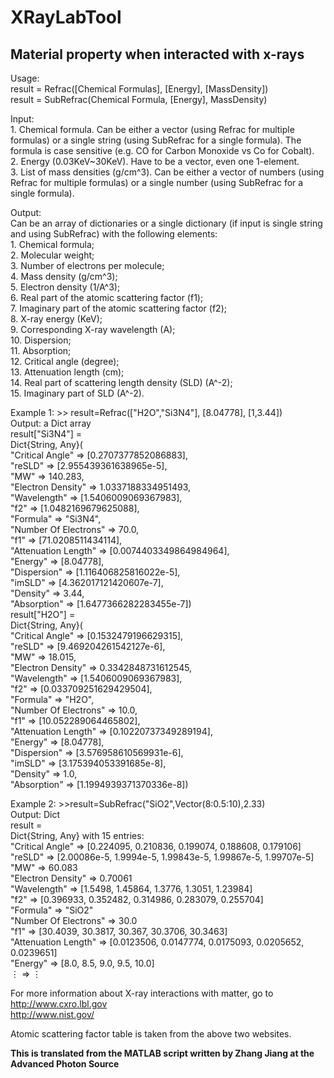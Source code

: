 # XRayLabTool

## Material property when interacted with x-rays

Usage:  
    result = Refrac([Chemical Formulas], [Energy], [MassDensity])  
    result = SubRefrac(Chemical Formula, [Energy], MassDensity)  

Input:  
    1. Chemical formula. Can be either a vector (using Refrac for multiple formulas) or a single string (using SubRefrac for a single formula). The formula is case sensitive (e.g. CO for Carbon Monoxide vs Co for Cobalt).  
    2. Energy (0.03KeV~30KeV). Have to be a vector, even one 1-element.  
    3. List of mass densities (g/cm^3). Can be either a vector of numbers (using Refrac for multiple formulas) or a single number (using SubRefrac for a single formula).  

Output:  
    Can be an array of dictionaries or a single dictionary (if input is single string and using SubRefrac) with the following elements:  
    1. Chemical formula;  
    2. Molecular weight;  
    3. Number of electrons per molecule;  
    4. Mass density (g/cm^3);  
    5. Electron density (1/A^3);  
    6. Real part of the atomic scattering factor (f1);  
    7. Imaginary part of the atomic scattering factor (f2);  
    8. X-ray energy (KeV);  
    9. Corresponding X-ray wavelength (A);  
    10. Dispersion;  
    11. Absorption;  
    12. Critical angle (degree);  
    13. Attenuation length (cm);  
    14. Real part of scattering length density (SLD) (A^-2);  
    15. Imaginary part of SLD (A^-2).  

Example 1: >> result=Refrac(["H2O","Si3N4"], [8.04778], [1,3.44])  
           Output: a Dict array  
               result["Si3N4"] =  
               Dict{String, Any}(  
                    "Critical Angle" => [0.2707377852086883],  
                    "reSLD" => [2.955439361638965e-5],  
                    "MW" => 140.283,  
                    "Electron Density" => 1.0337188334951493,  
                    "Wavelength" => [1.5406009069367983],  
                    "f2" => [1.0482169679625088],  
                    "Formula" => "Si3N4",  
                    "Number Of Electrons" => 70.0,  
                    "f1" => [71.0208511434114],  
                    "Attenuation Length" => [0.0074403349864984964],  
                    "Energy" => [8.04778],  
                    "Dispersion" => [1.116406825816022e-5],  
                    "imSLD" => [4.362017121420607e-7],  
                    "Density" => 3.44,  
                    "Absorption" => [1.6477366282283455e-7])  
                result["H2O"] =  
                Dict{String, Any}(  
                    "Critical Angle" => [0.1532479196629315],  
                    "reSLD" => [9.469204261542127e-6],  
                    "MW" => 18.015,  
                    "Electron Density" => 0.3342848731612545,  
                    "Wavelength" => [1.5406009069367983],  
                    "f2" => [0.033709251629429504],  
                    "Formula" => "H2O",  
                    "Number Of Electrons" => 10.0,  
                    "f1" => [10.052289064465802],  
                    "Attenuation Length" => [0.10220737349289194],  
                    "Energy" => [8.04778],  
                    "Dispersion" => [3.576958610569931e-6],  
                    "imSLD" => [3.175394053391685e-8],  
                    "Density" => 1.0,  
                    "Absorption" => [1.1994939371370336e-8])  

Example 2: >>result=SubRefrac("SiO2",Vector(8:0.5:10),2.33)  
          Output: Dict  
           result =  
           Dict{String, Any} with 15 entries:  
              "Critical Angle"      => [0.224095, 0.210836, 0.199074, 0.188608, 0.179106]  
              "reSLD"               => [2.00086e-5, 1.9994e-5, 1.99843e-5, 1.99867e-5, 1.99707e-5]  
              "MW"                  => 60.083  
              "Electron Density"    => 0.70061  
              "Wavelength"          => [1.5498, 1.45864, 1.3776, 1.3051, 1.23984]  
              "f2"                  => [0.396933, 0.352482, 0.314986, 0.283079, 0.255704]  
              "Formula"             => "SiO2"  
              "Number Of Electrons" => 30.0  
              "f1"                  => [30.4039, 30.3817, 30.367, 30.3706, 30.3463]  
              "Attenuation Length"  => [0.0123506, 0.0147774, 0.0175093, 0.0205652, 0.0239651]  
              "Energy"              => [8.0, 8.5, 9.0, 9.5, 10.0]  
              ⋮                     => ⋮  

For more information about X-ray interactions with matter, go to  
   <http://www.cxro.lbl.gov>  
   <http://www.nist.gov/>

Atomic scattering factor table is taken from the above two websites.

**This is translated from the MATLAB script written by Zhang Jiang at the Advanced Photon Source**